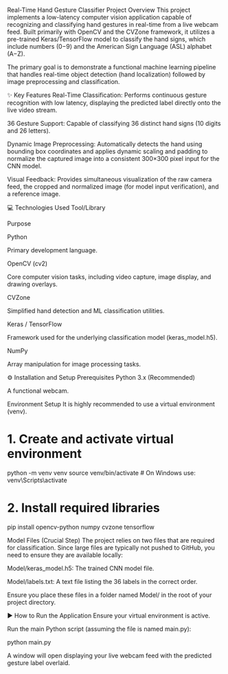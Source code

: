 Real-Time Hand Gesture Classifier
Project Overview
This project implements a low-latency computer vision application capable of recognizing and classifying hand gestures in real-time from a live webcam feed. Built primarily with OpenCV and the CVZone framework, it utilizes a pre-trained Keras/TensorFlow model to classify the hand signs, which include numbers (0−9) and the American Sign Language (ASL) alphabet (A−Z).

The primary goal is to demonstrate a functional machine learning pipeline that handles real-time object detection (hand localization) followed by image preprocessing and classification.

✨ Key Features
Real-Time Classification: Performs continuous gesture recognition with low latency, displaying the predicted label directly onto the live video stream.

36 Gesture Support: Capable of classifying 36 distinct hand signs (10 digits and 26 letters).

Dynamic Image Preprocessing: Automatically detects the hand using bounding box coordinates and applies dynamic scaling and padding to normalize the captured image into a consistent 300×300 pixel input for the CNN model.

Visual Feedback: Provides simultaneous visualization of the raw camera feed, the cropped and normalized image (for model input verification), and a reference image.

💻 Technologies Used
Tool/Library

Purpose

Python

Primary development language.

OpenCV (cv2)

Core computer vision tasks, including video capture, image display, and drawing overlays.

CVZone

Simplified hand detection and ML classification utilities.

Keras / TensorFlow

Framework used for the underlying classification model (keras_model.h5).

NumPy

Array manipulation for image processing tasks.

⚙️ Installation and Setup
Prerequisites
Python 3.x (Recommended)

A functional webcam.

Environment Setup
It is highly recommended to use a virtual environment (venv).

# 1. Create and activate virtual environment
python -m venv venv
source venv/bin/activate  # On Windows use: venv\Scripts\activate

# 2. Install required libraries
pip install opencv-python numpy cvzone tensorflow

Model Files (Crucial Step)
The project relies on two files that are required for classification. Since large files are typically not pushed to GitHub, you need to ensure they are available locally:

Model/keras_model.h5: The trained CNN model file.

Model/labels.txt: A text file listing the 36 labels in the correct order.

Ensure you place these files in a folder named Model/ in the root of your project directory.

▶️ How to Run the Application
Ensure your virtual environment is active.

Run the main Python script (assuming the file is named main.py):

python main.py

A window will open displaying your live webcam feed with the predicted gesture label overlaid.
